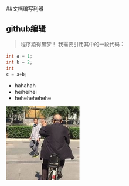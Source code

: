  ##文档编写利器
## github编辑
>程序猿得噩梦！
我需要引用其中的一段代码：  
```c++
int a = 1;
int b = 2;
int 
c = a+b;
```  
- hahahah  
- heiheihei  
- hehehehehehe  

![tddy](https://github.com/wl-fengyun/First-repository/blob/master/test01/dytl.jpg)


